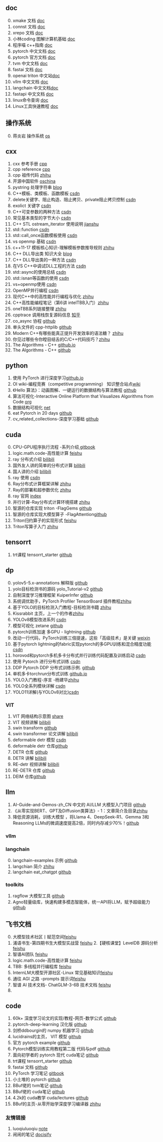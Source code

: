 

## doc

0. xmake 文档 [doc](https://xmake.io/#/zh-cn/getting_started)
1. connst 文档 [doc](https://coostdocs.github.io/cn/about/co/)
2. xrepo 文档 [doc](https://xrepo.xmake.io/#/zh-cn/getting_started)
3. 小林coding  图解计算机基础 [doc](https://xiaolincoding.com/)
4. 程序喵 c++指南 [doc](https://chengxumiaodaren.com/)
5. pytorch 中文文档 [doc](https://pytorch-cn.readthedocs.io/zh/latest/)
6. pytorch 官方文档 [doc](https://pytorch.ac.cn/docs/stable/index.html)
7. tvm 中文文档 [doc](https://tvm.hyper.ai/docs/)
8. fastai 文档 [doc](https://docs.fast.ai/)
9. openai triton 中文站[doc](https://triton.hyper.ai/)
10. vllm 中文文档 [doc](https://www.aidoczh.com/vllm/)
11. langchain 中文文档[doc](https://www.langchain.com.cn/docs/introduction/)
12. fastapi 中文文档 [doc](https://fastapi.tiangolo.com/zh/)
13. linux命令查询  [doc](https://www.linuxcool.com/)
14. Linux工具快速教程 [doc](https://linuxtools-rst.readthedocs.io/zh-cn/latest/index.html)


## 操作系统
0. 蒋炎岩 操作系统 [os](https://jyywiki.cn/OS/2024/)


## cxx
1. cxx 参考手册 [cpp](https://zh.cppreference.com/w/cpp)
2. cpp reference [cpp](https://cplusplus.com/reference/)
3. cpp 祖传代码 [zhihu](https://www.zhihu.com/question/511262443/answer/2749670341)
4. 开源中国软件 [oschina](https://www.oschina.net/project)
5. pystring 处理字符串 [blog](https://www.cnblogs.com/ulihj/archive/2010/12/22/1913744.html)
6. C++模板、类模板、函数模板 [csdn](https://blog.csdn.net/hsxyfzh/article/details/95797029?utm_medium=distribute.pc_relevant.none-task-blog-BlogCommendFromMachineLearnPai2-2.channel_param&depth_1-utm_source=distribute.pc_relevant.none-task-blog-BlogCommendFromMachineLearnPai2-2.channel_param)
7. delete关键字、阻止构造、阻止拷贝、private阻止拷贝控制 [csdn](https://blog.csdn.net/qq_41453285/article/details/100606913)
8. exolict 关键字 [csdn](https://blog.csdn.net/qq_37233607/article/details/79051075?utm_medium=distribute.pc_relevant.none-task-blog-BlogCommendFromMachineLearnPai2-2.edu_weight&depth_1-utm_source=distribute.pc_relevant.none-task-blog-BlogCommendFromMachineLearnPai2-2.edu_weight)
9. C++可变参数的两种方法 [csdn](https://blog.csdn.net/alex1997222/article/details/78639991?utm_medium=distribute.pc_relevant.none-task-blog-BlogCommendFromMachineLearnPai2-3.edu_weight&depth_1-utm_source=distribute.pc_relevant.none-task-blog-BlogCommendFromMachineLearnPai2-3.edu_weight)
10. 常见基本类型的字节大小 [csdn](https://blog.csdn.net/san_77227487/article/details/88870978)
11. C++ STL ostream_iterator 使用说明 [jianshu](https://www.jianshu.com/p/c14f60ee3527)
12. std::function  [csdn](https://blog.csdn.net/Jxianxu/article/details/107381303?utm_medium=distribute.pc_relevant.none-task-blog-2~default~BlogCommendFromBaidu~default-3.no_search_link&depth_1-utm_source=distribute.pc_relevant.none-task-blog-2~default~BlogCommendFromBaidu~default-3.no_search_link)
13. std::call_once函数模板使用 [csdn](https://blog.csdn.net/qq_38158479/article/details/117660249)
14. vs openmp 基础 [csdn](https://blog.csdn.net/aoshilang2249/article/details/46873225)
15. c++11-17 模板核心知识-理解模板参数推导规则 [zhihu](https://zhuanlan.zhihu.com/p/338788455)
16. C++ DLL导出类 知识大全 [blog](https://www.cnblogs.com/lidabo/p/7121745.html)
17. C++ DLL导出类的一种方法 [csdn](https://blog.csdn.net/qq_23685227/article/details/104043393?utm_medium=distribute.pc_relevant.none-task-blog-2~default~baidujs_title~default-0.pc_relevant_aa&spm=1001.2101.3001.4242.1&utm_relevant_index=3)
18. 在VS C++中调试DLL工程的方法 [csdn](https://blog.csdn.net/daidi1989/article/details/79916399)
19. std::async的使用总结 [csdn](https://blog.csdn.net/weixin_41191739/article/details/113115847?spm=1001.2101.3001.6650.1&utm_medium=distribute.pc_relevant.none-task-blog-2%7Edefault%7ECTRLIST%7Edefault-1-113115847-blog-79506347.pc_relevant_default&depth_1-utm_source=distribute.pc_relevant.none-task-blog-2%7Edefault%7ECTRLIST%7Edefault-1-113115847-blog-79506347.pc_relevant_default&utm_relevant_index=2)
20. std::isnan等函数的使用 [csdn](https://blog.csdn.net/ccf19881030/article/details/102596938)
21. vs+openmp使用 [csdn](https://blog.csdn.net/sbodakes/article/details/89667728)
22. OpenMP并行编程 [csdn](https://blog.csdn.net/AAAA202012/article/details/123665617)
23. 现代C++中的高性能并行编程与优化 [zhihu](https://zhuanlan.zhihu.com/p/445001969)
24. C++高性能编程笔记（第6讲 intelTBB入门）[zhihu](https://zhuanlan.zhihu.com/p/488084756)
25. oneTBB系列链接整理 [zhihu](https://zhuanlan.zhihu.com/p/465700130)
26. cpptrace 调用栈恢复源码信息 [知乎](https://zhuanlan.zhihu.com/p/19257168256?utm_campaign=shareopn&utm_medium=social&utm_psn=1864452920814223360&utm_source=wechat_session)
27. co_async 协程 [github](https://github.com/archibate/co_async.git)
28. 单头文件的 cpp-httplib [github](https://github.com/yhirose/cpp-httplib.git)
29. Modern C++有哪些能真正提升开发效率的语法糖？ [zhihu](https://www.zhihu.com/question/298981020/answer/519864425?utm_campaign=shareopn&utm_content=group3_Answer&utm_medium=social&utm_psn=1836870889737707521&utm_source=wechat_session)
30. 你见过哪些令你瞠目结舌的C/C++代码技巧？[zhihu](https://www.zhihu.com/question/37692782)
31. The Algorithms - C++  [github.io](https://thealgorithms.github.io/C-Plus-Plus/)
32. The Algorithms - C++ [github](https://github.com/TheAlgorithms/C-Plus-Plus)



## python
1. 使用 PyTorch 进行深度学习[github.io](https://libralibra.github.io/pytorch-deep-learning_CN/)
2. OI wiki-编程竞赛（competitive programming） 知识整合站点[wiki](https://oi-wiki.org/)
3. 《Hello 算法》：动画图解、一键运行的数据结构与算法教程 [github](https://github.com/krahets/hello-algo)
4. 算法可视化-Interactive Online Platform that Visualizes Algorithms from Code  [org](https://algorithm-visualizer.org/backtracking/hamiltonean-cycles)
5. 数据结构可视化 [net](https://visualgo.net/zh)
6. eat Pytorch in 20 days [github](https://github.com/lyhue1991/eat_pytorch_in_20_days)
7. cv_related_collections-深度学习基础 [github](https://github.com/Enzo-MiMan/cv_related_collections)


## cuda
0. CPU-GPU程序执行流程 -系列介绍[ gitbook](https://deployment.gitbook.io/love/whitepaper/cuda/quitstart)
1. logic.math.code-高性能计算 [feishu](https://logikosto.feishu.cn/wiki/ECArwdRwEi1LVgknksZcoV9inxc)
2. ray 分布式介绍 [bilibili](https://www.bilibili.com/video/BV1VE411w73P/?vd_source=1d8a232b177c2a5e28ac445019114cec)
3. 国外友人讲的简单的分布式计算 [bilibili](https://www.bilibili.com/video/BV1fX4y1P715/?spm_id_from=333.337.search-card.all.click&vd_source=1d8a232b177c2a5e28ac445019114cec)
4. 国人讲的介绍 [bilibili](https://www.bilibili.com/video/BV1bP41167x7/?vd_source=1d8a232b177c2a5e28ac445019114cec)
5. ray 使用 [csdn](https://blog.csdn.net/WhiffeYF/article/details/131970028)
6. Ray分布式计算框架详解 [zhihu](https://zhuanlan.zhihu.com/p/460600694)
7. Ray的部署和超参数优化 [zhihu](https://zhuanlan.zhihu.com/p/541055486)
8. ray 官网 [index](https://docs.ray.io/en/latest/index.html)
9.  并行计算-Ray分布式计算环境搭建 [zhihu](https://zhuanlan.zhihu.com/p/663734342)
10. 智源的仓库实现 triton -FlagGems [github](https://github.com/FlagOpen/FlagGems)
11. 智源的仓库实现大模型算子 -FlagAttention[github](https://github.com/FlagOpen/FlagAttention)
12. Triton归约算子的实现形式 [feishu](https://l0kzvikuq0w.feishu.cn/wiki/SumlwHgxaiqSE9ka2M4cNz3mnSe)
13. Triton写算子入门 [zhihu](https://zhuanlan.zhihu.com/p/887257776)


## tensorrt

1. trt课程 tensorrt_starter  [github](https://github.com/kalfazed/tensorrt_starter.git)

## dp

0. yolov5-5.x-annotations 解释版 [github](https://github.com/naonao-cola/yolov5-5.x-annotations.git)
1. yolo目标检测书的源码 yolo_Tutorial-v2 [github](https://github.com/naonao-cola/my_yolo_Tutorial-v2.git)
2. 自制深度学习推理框架 KuiperInfer [github](https://github.com/zjhellofss/KuiperInfer.git)
3. 系统调优助手，PyTorch Profiler TensorBoard 插件教程[zhihu](https://zhuanlan.zhihu.com/p/692749819)
4. 基于YOLO的目标检测入门教程-目标检测书籍 [zhihu](https://www.zhihu.com/column/c_1364967262269693952)
5. Kissrabbit 主页，上一个的作者[zhihu](https://www.zhihu.com/people/yang-jian-hua-63-91/columns)
6. YOLOv8模型改进系列 [csdn](https://blog.csdn.net/qq_64693987/category_12798261.html?spm=1001.2014.3001.5482)
7. 模型可视化 zetane [github](https://github.com/zetane/viewer)
8. pytorch训练加速 多GPU - lightning [github](https://github.com/Lightning-AI/pytorch-lightning/blob/master/src/lightning_fabric/README.md)
9. 改动一行代码，PyTorch训练三倍提速，这些「高级技术」是关键  [weixin](https://mp.weixin.qq.com/s/P4ZyPEg5rzcT7w_LrkvHWg)
10. 基于pytorch lightning的fabric实现pytorch的多GPU训练和混合精度功能 [csdn](https://blog.csdn.net/u011119817/article/details/134036401)
11. horovod和pytorch多机多卡分布式并行训练代码配置及训练启动 [csdn](https://blog.csdn.net/m0_59156726/article/details/130646614)
12. 使用 Pytorch 进行分布式训练 [csdn](https://blog.csdn.net/LittleNyima/article/details/136813418)
13. DDP Pytorch DDP 分布式训练示例. [github](https://github.com/owenliang/ddp-demo)
14. 单机多卡torchrun分布式训练 [github.io](https://lishensuo.github.io/posts/bioinfo/728%E5%8D%95%E6%9C%BA%E5%A4%9A%E5%8D%A1torchrun%E5%88%86%E5%B8%83%E5%BC%8F%E8%AE%AD%E7%BB%83/)
15. YOLO入门教程-序言 -杨建华[zhihu](https://zhuanlan.zhihu.com/p/364216183)
16. YOLO全系列模块详解 [csdn](https://blog.csdn.net/Alex_Tlover/article/details/142764338)
17. YOLO11详解(与YOLOv8对比)[csdn](https://blog.csdn.net/Alex_Tlover/article/details/142751826)


### VIT

1. VIT 网络结构示意图 [share](https://65d8gk.axshare.com/?id=hk98lb&p=%E7%BD%91%E7%BB%9C%E7%BB%93%E6%9E%84&g=1)
2. VIT 视频讲解 [bilibili](https://www.bilibili.com/video/BV1xm4y1b7Pw/?spm_id_from=333.788.player.switch&vd_source=1d8a232b177c2a5e28ac445019114cec)
3. swin transform [github](https://github.com/microsoft/Swin-Transformer)
4. swin transformer 论文讲解 [bilibili](https://www.bilibili.com/video/BV1xF41197E4/?spm_id_from=333.788.player.switch&vd_source=1d8a232b177c2a5e28ac445019114cec)
5. deformable detr 模型 [csdn](https://blog.csdn.net/qq_54185421/article/details/125902884)
6. deformable detr 仓库[github](https://github.com/fundamentalvision/Deformable-DETR)
7. DETR 仓库 [github](https://github.com/facebookresearch/detr)
8. DETR 讲解 [bilibili](https://www.bilibili.com/video/BV1qu411V7ud/?spm_id_from=333.788.player.switch&vd_source=1d8a232b177c2a5e28ac445019114cec)
9. RE-detr 视频讲解 [bilibili](https://www.bilibili.com/video/BV1DG411z71m/?spm_id_from=333.1391.0.0&vd_source=1d8a232b177c2a5e28ac445019114cec)
10. RE-DETR 仓库 [github](https://github.com/lyuwenyu/RT-DETR)
11. DEIM 仓库[github](https://github.com/ShihuaHuang95/DEIM)


## llm

1. AI-Guide-and-Demos-zh_CN 中文的 AI/LLM 大模型入门项目 [github](https://github.com/Hoper-J/AI-Guide-and-Demos-zh_CN/tree/master)
2. 《从零实现BERT、GPT及Diffusion类算法》- 1：文章简介及目录[zhihu](https://zhuanlan.zhihu.com/p/624068993)
3. 降低资源消耗，训练大模型 ，将Llama 4、DeepSeek-R1、Gemma 3和Reasoning LLMs的微调速度提高2倍，同时内存减少70%！[github](https://github.com/unslothai/unsloth)

### vllm


### langchain

0. langchain-examples 示例 [github](https://github.com/larkwins/langchain-examples)
1. langchian 简介 [zhihu](https://zhuanlan.zhihu.com/p/13434188733)
2. langchain eat_chatgpt [github](https://github.com/lyhue1991/eat_chatgpt/tree/main)


### toolkits

1. ragflow 大模型工具  [github](https://github.com/infiniflow/ragflow.git)
2. Agno轻量级库，快速构建多模态智能体，统一API将LLM，赋予超级能力[github](https://github.com/agno-agi/agno)



## 飞书文档

0. 大模型技术社区丨赋范空间[feishu](https://kq4b3vgg5b.feishu.cn/wiki/JuJSwfbwmiwvbqkiQ7LcN1N1nhd)
1. 浦语书生-第四期书生大模型实战营 [feishu](https://aicarrier.feishu.cn/wiki/QtJnweAW1iFl8LkoMKGcsUS9nld)
2.【硬核课堂】LevelDB 源码分析 [feishu](https://hardcore.feishu.cn/mindnotes/bmncnzpUmXNQruVGOwRwisHyxoh)
3. 智谱AI团队 [feishu](https://zhipu-ai.feishu.cn/wiki/RuMswanpkiRh3Ok4z5acOABBnjf)
4. logic.math.code-高性能计算 [feishu](https://logikosto.feishu.cn/wiki/ECArwdRwEi1LVgknksZcoV9inxc)
5. TBB: 多线程并行编程库 [feishu](https://logikosto.feishu.cn/wiki/GJOmwTltZi6KL3ktAHSc3LMPnth)
6. InternLM大模型开源社区-Linux 常见基础知识[feishu](https://aicarrier.feishu.cn/wiki/ZNBEwiC1jirOrfkpCrOcNqSxnZd)
7. 通往 AGI 之路 -prompts 提示词[feishu](https://waytoagi.feishu.cn/wiki/NbqXwHXrkiYWKVkFTbmcwxQqntb)
8. 智谱 AI 技术文档- ChatGLM-3-6B 技术文档 [feishu](https://zhipu-ai.feishu.cn/wiki/WvQbwIJ9tiPAxGk8ywDck6yfnof)
9.



## code

1. 60k+ 深度学习论文的实现/教程-网页-数学公式 [github](https://nn.labml.ai/index.html)
2. pytorch-deep-learning 汉化版 [github](https://github.com/liufei65536/mrdbourke_pytorch-deep-learning_cn/tree/master)
3. 剑桥ddbourgin的 numpy 机器学习 [github](https://github.com/ddbourgin/numpy-ml)
4. lucidrains的主页， VIT 模型 [github](https://github.com/lucidrains)
5. 官方 pytorch example [github](https://github.com/pytorch/examples)
6. Pytorch模型训练实用教程第二版 代码与pdf [github](https://github.com/TingsongYu/PyTorch_Tutorial)
7. 面向初学者的 pytorch 现代 cuda笔记 [github](https://github.com/xlite-dev/CUDA-Learn-Notes)
8. trt课程 tensorrt_starter  [github](https://github.com/kalfazed/tensorrt_starter.git)
9. fastai 文档 [github](https://github.com/fastai/fastai)
10. PyTorch 学习笔记 [gitbook](https://pytorch.zhangxiann.com/)
11. 小土堆的 pytorch [github](https://github.com/AccumulateMore/CV/tree/main)
12. BBuf佬的 tvm笔记 [github](https://github.com/BBuf/tvm_mlir_learn)
13. BBuf佬的 cuda笔记 [github](https://github.com/BBuf/how-to-optim-algorithm-in-cuda/tree/master)
14. 4.2k的 cuda教学 cuda/lectures [github](https://github.com/cuda-mode/lectures)
15. BBuf的主页-从零开始学深度学习编译器 [zhihu](https://www.zhihu.com/people/zhang-xiao-yu-45-67-74/search?keyword=%E4%BB%8E%E9%9B%B6%E5%BC%80%E5%A7%8B%E5%AD%A6%E6%B7%B1%E5%BA%A6%E5%AD%A6%E4%B9%A0%E7%BC%96%E8%AF%91%E5%99%A8&pathBefore=%2Fpeople%2Fzhang-xiao-yu-45-67-74)

### 友情链接

1. luoqiuluoqiu [note](https://luoqiuluoqiu.github.io/note/)
2. 闹闹的笔记 [docisify](https://naonao-cola.github.io/gist/)

